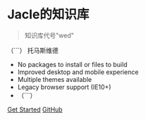 # Jacle的知识库

> 知识库代号"wed"

（```）
 托马斯维德
- No packages to install or files to build
- Improved desktop and mobile experience
- Multiple themes available
- Legacy browser support (IE10+)
- （```）

[Get Started](#main)
[GitHub](https://github.com/jijiajia19)
